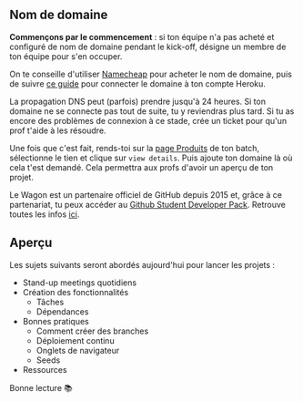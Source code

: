 ## Nom de domaine

**Commençons par le commencement** : si ton équipe n'a pas acheté et configuré de nom de domaine pendant le kick-off, désigne un membre de ton équipe pour s'en occuper.

On te conseille d'utiliser [Namecheap](https://www.namecheap.com) pour acheter le nom de domaine, puis de suivre [ce guide](https://www.lewagon.com/blog/buying-a-domain-on-namecheap-and-pointing-it-to-heroku) pour connecter le domaine à ton compte Heroku.

La propagation DNS peut (parfois) prendre jusqu'à 24 heures. Si ton domaine ne se connecte pas tout de suite, tu y reviendras plus tard. Si tu as encore des problèmes de connexion à ce stade, crée un ticket pour qu'un prof t'aide à les résoudre.

Une fois que c'est fait, rends-toi sur la [page Produits](https://kitt.lewagon.com/camps/<user.batch_slug>/products) de ton batch, sélectionne le tien et clique sur `view details`. Puis ajoute ton domaine là où cela t'est demandé. Cela permettra aux profs d'avoir un aperçu de ton projet.

Le Wagon est un partenaire officiel de GitHub depuis 2015 et, grâce à ce partenariat, tu peux accéder au [Github Student Developer Pack](https://education.github.com/pack). Retrouve toutes les infos [ici](https://kitt.lewagon.com/redeem_github_student_developer_pack).

## Aperçu

Les sujets suivants seront abordés aujourd'hui pour lancer les projets :
* Stand-up meetings quotidiens
* Création des fonctionnalités
  * Tâches
  * Dépendances
* Bonnes pratiques
  * Comment créer des branches
  * Déploiement continu
  * Onglets de navigateur
  * Seeds
* Ressources

Bonne lecture 📚
